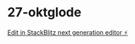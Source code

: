 # 27-oktglode

[Edit in StackBlitz next generation editor ⚡️](https://stackblitz.com/~/github.com/amaniablaglodedata-commits/27-oktglode)